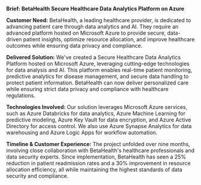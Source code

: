 **Brief: BetaHealth Secure Healthcare Data Analytics Platform on Azure**

**Customer Need:**
BetaHealth, a leading healthcare provider, is dedicated to advancing patient care through data analytics and AI. They require an advanced platform hosted on Microsoft Azure to provide secure, data-driven patient insights, optimize resource allocation, and improve healthcare outcomes while ensuring data privacy and compliance.

**Delivered Solution:**
We've created a Secure Healthcare Data Analytics Platform hosted on Microsoft Azure, leveraging cutting-edge technologies for data analysis and AI. This platform enables real-time patient monitoring, predictive analytics for disease management, and secure data handling to protect patient information. BetaHealth can now deliver personalized care while ensuring strict data privacy and compliance with healthcare regulations.

**Technologies Involved:**
Our solution leverages Microsoft Azure services, such as Azure Databricks for data analytics, Azure Machine Learning for predictive modeling, Azure Key Vault for data encryption, and Azure Active Directory for access control. We also use Azure Synapse Analytics for data warehousing and Azure Logic Apps for workflow automation.

**Timeline & Customer Experience:**
The project unfolded over nine months, involving close collaboration with BetaHealth's healthcare professionals and data security experts. Since implementation, BetaHealth has seen a 25% reduction in patient readmission rates and a 30% improvement in resource allocation efficiency, all while maintaining the highest standards of data security and compliance.